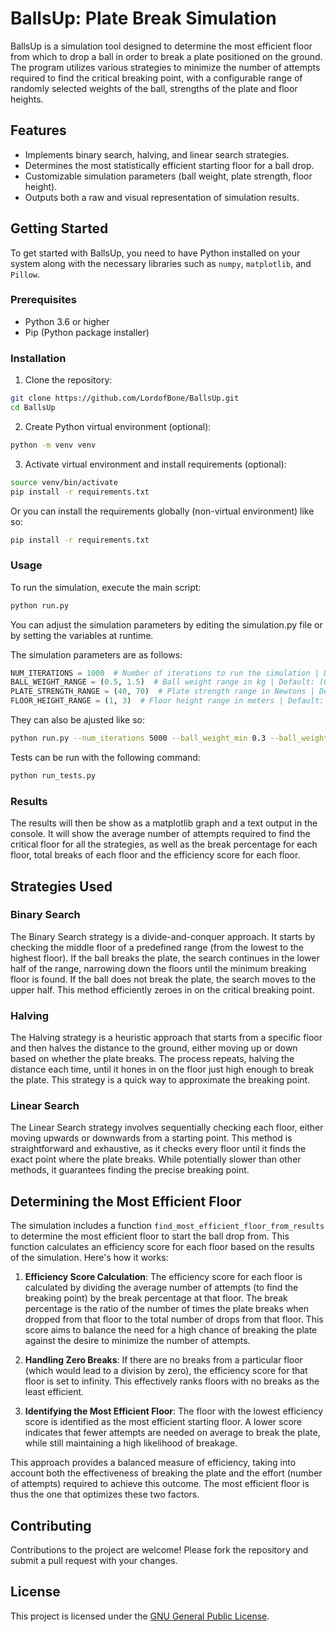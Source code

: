 # BallsUp: Plate Break Simulation

BallsUp is a simulation tool designed to determine the most efficient floor from which to drop a ball in order to break a plate positioned on the ground. 
The program utilizes various strategies to minimize the number of attempts required to find the critical breaking point, 
with a configurable range of randomly selected weights of the ball, strengths of the plate and floor heights.

## Features

- Implements binary search, halving, and linear search strategies.
- Determines the most statistically efficient starting floor for a ball drop.
- Customizable simulation parameters (ball weight, plate strength, floor height).
- Outputs both a raw and visual representation of simulation results.

## Getting Started

To get started with BallsUp, you need to have Python installed on your system along with the necessary libraries such as `numpy`, `matplotlib`, and `Pillow`.

### Prerequisites

- Python 3.6 or higher
- Pip (Python package installer)

### Installation

1. Clone the repository:
```bash
git clone https://github.com/LordofBone/BallsUp.git
cd BallsUp
```

2. Create Python virtual environment (optional):
```bash
python -m venv venv
```

3. Activate virtual environment and install requirements (optional):
```bash
source venv/bin/activate
pip install -r requirements.txt
```

Or you can install the requirements globally (non-virtual environment) like so:
```bash
pip install -r requirements.txt
```

### Usage

To run the simulation, execute the main script:
```bash
python run.py
```

You can adjust the simulation parameters by editing the simulation.py file or by setting the variables at runtime.

The simulation parameters are as follows:
```python
NUM_ITERATIONS = 1000  # Number of iterations to run the simulation | Default: 1000
BALL_WEIGHT_RANGE = (0.5, 1.5)  # Ball weight range in kg | Default: (0.5, 1.5)
PLATE_STRENGTH_RANGE = (40, 70)  # Plate strength range in Newtons | Default: (40, 70)
FLOOR_HEIGHT_RANGE = (1, 3)  # Floor height range in meters | Default: (1, 3)
```

They can also be ajusted like so:
```bash
python run.py --num_iterations 5000 --ball_weight_min 0.3 --ball_weight_max 2.0 --plate_strength_min 30 --plate_strength_max 80
```

Tests can be run with the following command:
```bash
python run_tests.py
```

### Results

The results will then be show as a matplotlib graph and a text output in the console.
It will show the average number of attempts required to find the critical floor for all the strategies, as well as the break percentage for each floor, 
total breaks of each floor and the efficiency score for each floor.

## Strategies Used

### Binary Search
The Binary Search strategy is a divide-and-conquer approach. It starts by checking the middle floor of a predefined range
(from the lowest to the highest floor). If the ball breaks the plate, the search continues in the lower half of the range, 
narrowing down the floors until the minimum breaking floor is found. If the ball does not break the plate, the search moves to the upper half. 
This method efficiently zeroes in on the critical breaking point.

### Halving
The Halving strategy is a heuristic approach that starts from a specific floor and then halves the distance to the ground, 
either moving up or down based on whether the plate breaks. The process repeats, halving the distance each time, 
until it hones in on the floor just high enough to break the plate. This strategy is a quick way to approximate the breaking point.

### Linear Search
The Linear Search strategy involves sequentially checking each floor, either moving upwards or downwards from a starting point. 
This method is straightforward and exhaustive, as it checks every floor until it finds the exact point where the plate breaks. 
While potentially slower than other methods, it guarantees finding the precise breaking point.

## Determining the Most Efficient Floor

The simulation includes a function `find_most_efficient_floor_from_results` to determine the most efficient floor to start the ball drop from. 
This function calculates an efficiency score for each floor based on the results of the simulation. Here's how it works:

1. **Efficiency Score Calculation**: The efficiency score for each floor is calculated by dividing the average number of attempts (to find the breaking point) by the break percentage at that floor. The break percentage is the ratio of the number of times the plate breaks when dropped from that floor to the total number of drops from that floor. This score aims to balance the need for a high chance of breaking the plate against the desire to minimize the number of attempts.

2. **Handling Zero Breaks**: If there are no breaks from a particular floor (which would lead to a division by zero), the efficiency score for that floor is set to infinity. This effectively ranks floors with no breaks as the least efficient.

3. **Identifying the Most Efficient Floor**: The floor with the lowest efficiency score is identified as the most efficient starting floor. A lower score indicates that fewer attempts are needed on average to break the plate, while still maintaining a high likelihood of breakage.

This approach provides a balanced measure of efficiency, taking into account both the effectiveness of breaking the plate and the effort (number of attempts) required to achieve this outcome. The most efficient floor is thus the one that optimizes these two factors.


## Contributing

Contributions to the project are welcome! Please fork the repository and submit a pull request with your changes.

## License

This project is licensed under the [GNU General Public License](https://www.gnu.org/licenses/gpl-3.0.en.html).
